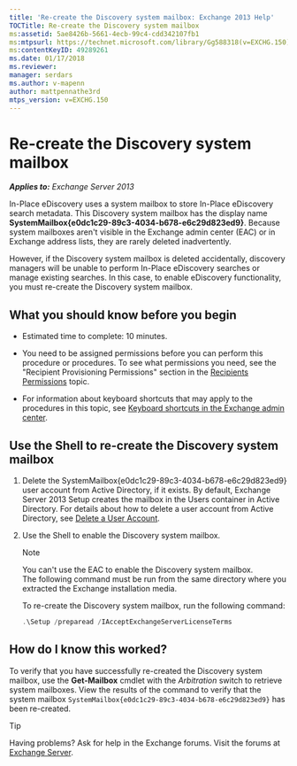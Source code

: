 ```yaml
---
title: 'Re-create the Discovery system mailbox: Exchange 2013 Help'
TOCTitle: Re-create the Discovery system mailbox
ms:assetid: 5ae8426b-5661-4ecb-99c4-cdd342107fb1
ms:mtpsurl: https://technet.microsoft.com/library/Gg588318(v=EXCHG.150)
ms:contentKeyID: 49289261
ms.date: 01/17/2018
ms.reviewer: 
manager: serdars
ms.author: v-mapenn
author: mattpennathe3rd
mtps_version: v=EXCHG.150
---
```


# Re-create the Discovery system mailbox

_**Applies to:** Exchange Server 2013_

In-Place eDiscovery uses a system mailbox to store In-Place eDiscovery search metadata. This Discovery system mailbox has the display name **SystemMailbox{e0dc1c29-89c3-4034-b678-e6c29d823ed9}**. Because system mailboxes aren't visible in the Exchange admin center (EAC) or in Exchange address lists, they are rarely deleted inadvertently.

However, if the Discovery system mailbox is deleted accidentally, discovery managers will be unable to perform In-Place eDiscovery searches or manage existing searches. In this case, to enable eDiscovery functionality, you must re-create the Discovery system mailbox.

## What you should know before you begin

  - Estimated time to complete: 10 minutes.

  - You need to be assigned permissions before you can perform this procedure or procedures. To see what permissions you need, see the "Recipient Provisioning Permissions" section in the [Recipients Permissions](recipients-permissions-exchange-2013-help.md) topic.

  - For information about keyboard shortcuts that may apply to the procedures in this topic, see [Keyboard shortcuts in the Exchange admin center](keyboard-shortcuts-in-the-exchange-admin-center-2013-help.md).

## Use the Shell to re-create the Discovery system mailbox

1. Delete the SystemMailbox{e0dc1c29-89c3-4034-b678-e6c29d823ed9} user account from Active Directory, if it exists. By default, Exchange Server 2013 Setup creates the mailbox in the Users container in Active Directory. For details about how to delete a user account from Active Directory, see [Delete a User Account](https://go.microsoft.com/fwlink/p/?linkid=215850).

2. Use the Shell to enable the Discovery system mailbox.

    > [!NOTE]
    > You can't use the EAC to enable the Discovery system mailbox.<BR>The following command must be run from the same directory where you extracted the Exchange installation media.

    To re-create the Discovery system mailbox, run the following command:

    ```powershell
    .\Setup /preparead /IAcceptExchangeServerLicenseTerms
    ```

## How do I know this worked?

To verify that you have successfully re-created the Discovery system mailbox, use the **Get-Mailbox** cmdlet with the *Arbitration* switch to retrieve system mailboxes. View the results of the command to verify that the system mailbox `SystemMailbox{e0dc1c29-89c3-4034-b678-e6c29d823ed9}` has been re-created.

> [!TIP]
> Having problems? Ask for help in the Exchange forums. Visit the forums at [Exchange Server](https://go.microsoft.com/fwlink/p/?linkid=60612).
